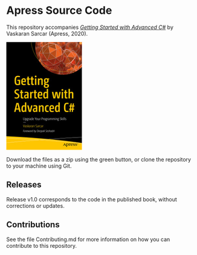 # Apress Source Code

This repository accompanies [*Getting Started with Advanced C#*](https://www.apress.com/9781484259337) by Vaskaran Sarcar (Apress, 2020).

[comment]: #cover
![Cover image](9781484259337.jpg)

Download the files as a zip using the green button, or clone the repository to your machine using Git.

## Releases

Release v1.0 corresponds to the code in the published book, without corrections or updates.

## Contributions

See the file Contributing.md for more information on how you can contribute to this repository.